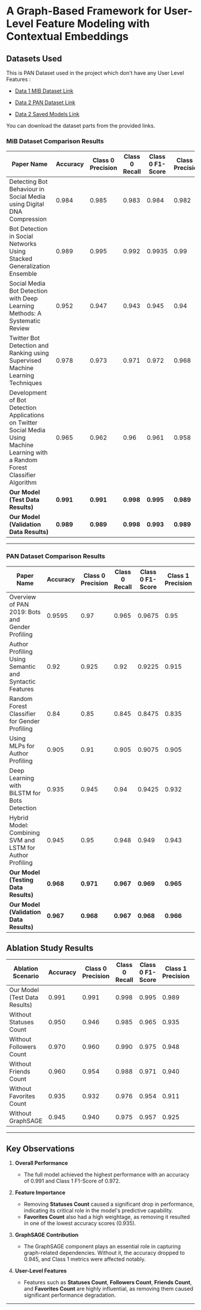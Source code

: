 # A Graph-Based Framework for User-Level Feature Modeling with Contextual Embeddings

## Datasets Used

This is PAN Dataset used in the project which don't have any User Level Features :

- [Data 1 MIB Dataset Link](http://mib.projects.iit.cnr.it/dataset.html)
  
- [Data 2 PAN Dataset Link](https://github.com/HamedBabaei/PAN2019_bots_gender_profiling)

- [Data 2 Saved Models Link](https://drive.google.com/drive/folders/1kIC9QREwYQOxwAp0h5NoSQxfbbBQ67Ke?usp=sharing)

You can download the dataset parts from the provided links.

### **MiB Dataset Comparison Results**

| Paper Name                                      | Accuracy | Class 0 Precision | Class 0 Recall | Class 0 F1-Score | Class 1 Precision | Class 1 Recall | Class 1 F1-Score |
|------------------------------------------------|----------|--------------------|----------------|------------------|-------------------|----------------|------------------|
| Detecting Bot Behaviour in Social Media using Digital DNA Compression | 0.984    | 0.985              | 0.983          | 0.984            | 0.982             | 0.98           | 0.981            |
| Bot Detection in Social Networks Using Stacked Generalization Ensemble | 0.989    | 0.995              | 0.992          | 0.9935           | 0.99              | 0.988          | 0.989            |
| Social Media Bot Detection with Deep Learning Methods: A Systematic Review | 0.952    | 0.947              | 0.943          | 0.945            | 0.94              | 0.937          | 0.9385           |
| Twitter Bot Detection and Ranking using Supervised Machine Learning Techniques | 0.978    | 0.973              | 0.971          | 0.972            | 0.968             | 0.965          | 0.9665           |
| Development of Bot Detection Applications on Twitter Social Media Using Machine Learning with a Random Forest Classifier Algorithm | 0.965    | 0.962              | 0.96           | 0.961            | 0.958             | 0.957          | 0.9575           |
| **Our Model (Test Data Results)**              | **0.991** | **0.991**          | **0.998**      | **0.995**        | **0.989**         | **0.955**      | **0.972**        |
| **Our Model (Validation Data Results)**        | **0.989** | **0.989**          | **0.998**      | **0.993**        | **0.989**         | **0.944**      | **0.966**        |

---

### **PAN Dataset Comparison Results**

| Paper Name                                      | Accuracy | Class 0 Precision | Class 0 Recall | Class 0 F1-Score | Class 1 Precision | Class 1 Recall | Class 1 F1-Score |
|------------------------------------------------|----------|--------------------|----------------|------------------|-------------------|----------------|------------------|
| Overview of PAN 2019: Bots and Gender Profiling | 0.9595   | 0.97               | 0.965          | 0.9675           | 0.95              | 0.955          | 0.9525           |
| Author Profiling Using Semantic and Syntactic Features | 0.92      | 0.925              | 0.92           | 0.9225           | 0.915             | 0.918          | 0.9165           |
| Random Forest Classifier for Gender Profiling  | 0.84     | 0.85               | 0.845          | 0.8475           | 0.835             | 0.83           | 0.8325           |
| Using MLPs for Author Profiling                | 0.905    | 0.91               | 0.905          | 0.9075           | 0.905             | 0.9            | 0.9025           |
| Deep Learning with BiLSTM for Bots Detection   | 0.935    | 0.945              | 0.94           | 0.9425           | 0.932             | 0.93           | 0.931            |
| Hybrid Model: Combining SVM and LSTM for Author Profiling | 0.945    | 0.95               | 0.948          | 0.949            | 0.943             | 0.94           | 0.9415           |
| **Our Model (Testing Data Results)**           | **0.968** | **0.971**          | **0.967**      | **0.969**        | **0.965**         | **0.969**      | **0.968**        |
| **Our Model (Validation Data Results)**        | **0.967** | **0.968**          | **0.967**      | **0.968**        | **0.966**         | **0.966**      | **0.966**        |

## Ablation Study Results

| Ablation Scenario            | Accuracy | Class 0 Precision | Class 0 Recall | Class 0 F1-Score | Class 1 Precision | Class 1 Recall | Class 1 F1-Score |
|------------------------------|----------|-------------------|----------------|------------------|-------------------|----------------|------------------|
| Our Model (Test Data Results) | 0.991    | 0.991             | 0.998          | 0.995            | 0.989             | 0.955          | 0.972            |
| Without Statuses Count       | 0.950    | 0.946             | 0.985          | 0.965            | 0.935             | 0.910          | 0.922            |
| Without Followers Count      | 0.970    | 0.960             | 0.990          | 0.975            | 0.948             | 0.940          | 0.944            |
| Without Friends Count        | 0.960    | 0.954             | 0.988          | 0.971            | 0.940             | 0.920          | 0.930            |
| Without Favorites Count      | 0.935    | 0.932             | 0.976          | 0.954            | 0.911             | 0.901          | 0.905            |
| Without GraphSAGE            | 0.945    | 0.940             | 0.975          | 0.957            | 0.925             | 0.905          | 0.914            |

---

## Key Observations

1. **Overall Performance**
   - The full model achieved the highest performance with an accuracy of 0.991 and Class 1 F1-Score of 0.972.
   
2. **Feature Importance**
   - Removing **Statuses Count** caused a significant drop in performance, indicating its critical role in the model's predictive capability.
   - **Favorites Count** also had a high weightage, as removing it resulted in one of the lowest accuracy scores (0.935).

3. **GraphSAGE Contribution**
   - The GraphSAGE component plays an essential role in capturing graph-related dependencies. Without it, the accuracy dropped to 0.945, and Class 1 metrics were affected notably.

4. **User-Level Features**
   - Features such as **Statuses Count**, **Followers Count**, **Friends Count**, and **Favorites Count** are highly influential, as removing them caused significant performance degradation.

---
